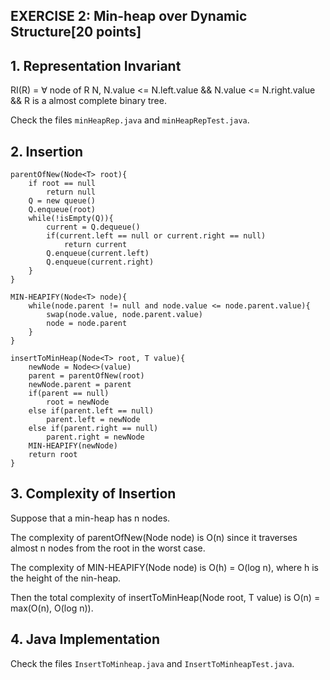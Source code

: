 ## EXERCISE 2: Min-heap over Dynamic Structure[20 points]

## 1. Representation Invariant

RI(R) = $\forall$ node of R N, N.value <= N.left.value && N.value <= N.right.value && R is a almost complete binary tree.

Check the files `minHeapRep.java` and `minHeapRepTest.java`.

## 2. Insertion

```pseudocode
parentOfNew(Node<T> root){
	if root == null
		return null
	Q = new queue()
	Q.enqueue(root)
	while(!isEmpty(Q)){
		current = Q.dequeue()
		if(current.left == null or current.right == null)
			return current
		Q.enqueue(current.left)
		Q.enqueue(current.right)
	}
}

MIN-HEAPIFY(Node<T> node){
	while(node.parent != null and node.value <= node.parent.value){
		swap(node.value, node.parent.value)
		node = node.parent
	}
}

insertToMinHeap(Node<T> root, T value){
	newNode = Node<>(value) 
	parent = parentOfNew(root) 
	newNode.parent = parent
	if(parent == null)
		root = newNode
	else if(parent.left == null)
		parent.left = newNode
	else if(parent.right == null)
		parent.right = newNode
	MIN-HEAPIFY(newNode)
	return root
}
```

## 3. Complexity of Insertion

Suppose that a min-heap has n nodes.

The complexity of parentOfNew(Node<T> node) is O(n) since it traverses almost n nodes from the root in the worst case.

The complexity of MIN-HEAPIFY(Node<T> node) is O(h) = O(log n), where h is the height of  the nin-heap.

Then the total complexity of insertToMinHeap(Node<T> root, T value) is O(n) = max(O(n), O(log n)).

## 4. Java Implementation

Check the files `InsertToMinheap.java` and `InsertToMinheapTest.java`.